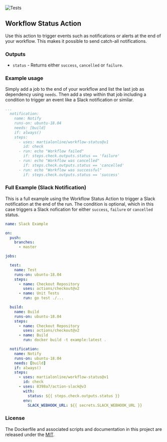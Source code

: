 ![Tests](https://github.com/martialonline/workflow-status/workflows/Tests/badge.svg)
## Workflow Status Action

Use this action to trigger events such as notifications or alerts at the end of your workflow. This makes it possible to send catch-all notifications.

### Outputs

* `status` - Returns either `success`, `cancelled` or `failure`.

### Example usage

Simply add a job to the end of your workflow and list the last job as dependency using `needs`. Then add a step within that job including a condition to trigger an event like a Slack notification or similar.

```yaml
...
  notification:
    name: Notify
    runs-on: ubuntu-18.04
    needs: [build]
    if: always()
    steps: 
      - uses: martialonline/workflow-status@v1
        id: check
      - run: echo "Workflow failed"
        if: steps.check.outputs.status == 'failure'
      - run: echo "Workflow was cancelled"
        if: steps.check.outputs.status == 'cancelled'
      - run: echo "Workflow was successful"
        if: steps.check.outputs.status == 'success'
```

### Full Example (Slack Notification)

This is a full example using the Workflow Status Action to trigger a Slack notification at the end of the run. The condition is optional, which in this case triggers a Slack nofication for either `success`, `failure` or `cancelled` status.

```yaml
name: Slack Example

on:
  push:
    branches:
      - master

jobs:

  test:
    name: Test
    runs-on: ubuntu-18.04
    steps:
      - name: Checkout Repository
        uses: actions/checkout@v2
      - name: Unit Tests
        run: go test ./...

  build:
    name: Build
    runs-on: ubuntu-18.04
    steps:
      - name: Checkout Repository
        uses: actions/checkout@v2
      - name: Build
        run: docker build -t example:latest .

  notification:
    name: Notify
    runs-on: ubuntu-18.04
    needs: [build]
    if: always()
    steps: 
      - uses: martialonline/workflow-status@v1
        id: check
      - uses: 8398a7/action-slack@v3
        with:
          status: ${{ steps.check.outputs.status }}
        env:
          SLACK_WEBHOOK_URL: ${{ secrets.SLACK_WEBHOOK_URL }}
```

### License
The Dockerfile and associated scripts and documentation in this project are released under the [MIT](license).